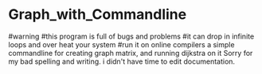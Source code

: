 
# Graph_with_Commandline
#warning
#this program is full of bugs and problems
#it can drop in infinite loops and over heat your system
#run it on online compilers
a simple commandline for creating graph matrix, and running dijkstra on it
Sorry for my bad spelling and writing. i didn't have time to edit documentation.
